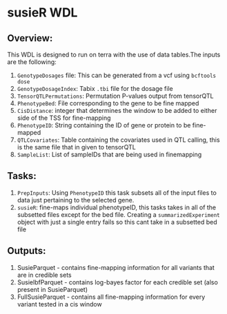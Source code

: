 # susieR WDL 

## Overview: 
This WDL is designed to run on terra with the use of data tables.The inputs are the following:
1. `GenotypeDosages` file: This can be generated from a vcf using `bcftools dose`
2. `GenotypeDosageIndex`: Tabix `.tbi` file for the dosage file
3. `TensorQTLPermutations`: Permutation P-values output from tensorQTL
4. `PhenotypeBed`: File corresponding to the gene to be fine mapped
5. `CisDistance`: integer that determines the window to be added to either side of the TSS for fine-mapping
6. `PhenotypeID`: String containing the ID of gene or protein to be fine-mapped
7. `QTLCovariates`: Table containing the covariates used in QTL calling, this is the same file that in given to tensorQTL 
8. `SampleList`: List of sampleIDs that are being used in finemapping



## Tasks:
1. `PrepInputs`: Using `PhenotypeID` this task subsets all of the input files to data just pertaining to the selected gene.
2. `susieR`: fine-maps individual phenotypeID, this tasks takes in all of the subsetted files except for the bed file. Creating a `summarizedExperiment` object with just a single entry fails so this cant take in a subsetted bed file

## Outputs:
1. SusieParquet - contains fine-mapping information for all variants that are in credible sets
2. SusielbfParquet - contains log-bayes factor for each credible set (also present in SusieParquet)
3. FullSusieParquet - contains all fine-mapping information for every variant tested in a cis window



